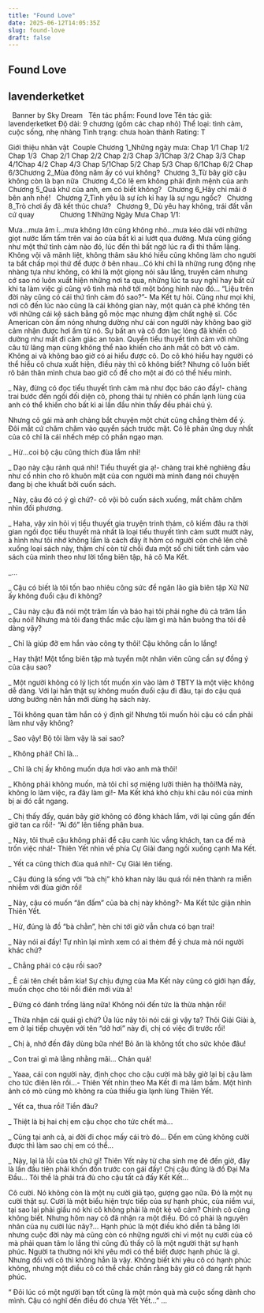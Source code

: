 ```yaml
---
title: "Found Love"
date: 2025-06-12T14:05:35Z
slug: found-love
draft: false
---
```


## Found Love

## lavenderketket

​ ​ ​​Banner by Sky Dream​ ​ ​ ​Tên tác phẩm: Found love ​Tên tác giả: lavenderketket ​Độ dài: 9 chương (gồm các chap nhỏ) ​Thể loại: tình cảm, cuộc sống, nhẹ nhàng ​Tình trạng: chưa hoàn thành ​Rating: T​ ​ ​ ​ 
 
Giới thiệu nhân vật ​ ​Couple​ ​Chương 1_Những ngày mưa:​ ​Chap 1/1 Chap 1/2 Chap 1/3 ​ ​Chap 2/1 Chap 2/2 Chap 2/3​ ​Chap 3/1Chap 3/2 Chap 3/3​ ​Chap 4/1Chap 4/2 Chap 4/3​ ​Chap 5/1Chap 5/2 Chap 5/3​ ​Chap 6/1Chap 6/2 Chap 6/3​ ​Chương 2_Mùa đông năm ấy có vui không?​ ​ ​Chương 3_Từ bây giờ cậu không còn là bạn nữa​ ​ ​Chương 4_Có lẽ em không phải định mệnh của anh ​ ​ ​Chương 5_Quá khứ của anh, em có biết không? ​ ​ ​Chương 6_Hãy chỉ mãi ở bên anh nhé! ​ ​ ​Chương 7_Tình yêu là sự ích kỉ hay là sự ngu ngốc? ​ ​ ​Chương 8_Trò chơi ấy đã kết thúc chưa? ​ ​ ​Chương 9_ Dù yêu hay không, trái đất vẫn cứ quay​ ​ ​ ​ ​ ​ ​ ​ ​ ​ ​ ​ ​ ​Chương 1:​Những Ngày Mưa​ 
Chap 1/1:
 
Mưa…mưa âm ỉ…mưa không lớn cũng không nhỏ…mưa kéo dài với những giọt nước lấm tấm trên vai áo của bất kì ai lướt qua đường. Mưa cũng giống như một thứ tình cảm nào đó, lúc đến thì bất ngờ lúc ra đi thì thầm lặng. Không vội vã mãnh liệt, không thâm sâu khó hiểu cũng không làm cho người ta bất chấp mọi thứ để được ở bên nhau…Có khi chỉ là những rung động nhẹ nhàng tựa như không, có khi là một giọng nói sâu lắng, truyền cảm nhưng cớ sao nó luôn xuất hiện những nơi ta qua, những lúc ta suy nghĩ hay bất cứ khi ta làm việc gì cũng vô tình mà nhớ tới một bóng hình nào đó… “Liệu trên đời này cũng có cái thứ tình cảm đó sao?”- Ma Kết tự hỏi. Cũng như mọi khi, nơi cô đến lúc nào cũng là cái không gian này, một quán cà phê không tên với những cái kệ sách bằng gỗ mộc mạc nhưng đậm chất nghệ sĩ. Cốc American còn ấm nóng nhưng dường như cái con người này không bao giờ cảm nhận được hơi ấm từ nó. Sự bất an và cô đơn lạc lỏng đã khiến cô dường như mất đi cảm giác an toàn. Quyển tiểu thuyết tình cảm với những câu từ lãng mạn cũng không thể nào khiến cho ánh mắt cô bớt vô cảm. Không ai và không bao giờ có ai hiểu được cô. Do cô khó hiểu hay người có thể hiểu cô chưa xuất hiện, điều này thì cô không biết? Nhưng cô luôn biết rõ bản thân mình chưa bao giờ cố để cho một ai đó có thể hiểu mình.
 
​_ Này, đừng có đọc tiểu thuyết tình cảm mà như đọc báo cáo đấy!- chàng trai bước đến ngồi đối diện cô, phong thái tự nhiên có phần lạnh lùng của anh có thể khiến cho bất kì ai lần đầu nhìn thấy đều phải chú ý.
 
Nhưng cô gái mà anh chàng bắt chuyện một chút cũng chẳng thèm để ý. Đôi mắt cứ chăm chăm vào quyển sách trước mặt. Có lẽ phản ứng duy nhất của cô chỉ là cái nhếch mép có phần ngạo mạn.
 
_ Hừ…coi bộ cậu cũng thích đùa lắm nhỉ!
 
_ Dạo này cậu rảnh quá nhỉ! Tiểu thuyết gia ạ!- chàng trai khẽ nghiêng đầu như cố nhìn cho rõ khuôn mặt của con người mà mình đang nói chuyện đang bị che khuất bởi cuốn sách.
 
_ Này, câu đó có ý gì chứ?- cô vội bỏ cuốn sách xuống, mắt chăm chăm nhìn đối phương.
 
_ Haha, vậy xin hỏi vị tiểu thuyết gia truyện trinh thám, cô kiếm đâu ra thời gian ngồi đọc tiểu thuyết mà nhất là loại tiểu thuyết tình cảm sướt mướt này, à hình như tôi nhớ không lầm là cách đây ít hôm có người còn chê lên chê xuống loại sách này, thậm chí còn từ chối đưa một số chi tiết tình cảm vào sách của mình theo như lời tổng biên tập, hả cô Ma Kết.
 
_...
 
_ Cậu có biết là tôi tốn bao nhiêu công sức để ngăn lão già biên tập Xử Nữ ấy không đuổi cậu đi không?
 
_ Câu này cậu đã nói một trăm lần và báo hại tôi phải nghe đủ cả trăm lần cậu nói! Nhưng mà tôi đang thắc mắc cậu làm gì mà hắn buông tha tôi dễ dàng vậy?
 
_ Chỉ là giúp đỡ em hắn vào công ty thôi! Cậu không cần lo lắng!
 
_ Hay thật! Một tổng biên tập mà tuyển một nhân viên cũng cần sự đồng ý của cậu sao?
 
_ Một người không có lý lịch tốt muốn xin vào làm ở TBTY là một việc không dễ dàng. Với lại hắn thật sự không muốn đuổi cậu đi đâu, tại do cậu quá ương bướng nên hắn mới dùng hạ sách này.
 
_ Tôi không quan tâm hắn có ý định gì! Nhưng tôi muốn hỏi cậu có cần phải làm như vậy không?
 
_ Sao vậy! Bộ tôi làm vậy là sai sao?
 
_ Không phải! Chỉ là…
 
_ Chỉ là chị ấy không muốn dựa hơi vào anh mà thôi!
 
_ Không phải không muốn, mà tôi chỉ sợ miệng lưỡi thiên hạ thôi!Mà này, không lo làm việc, ra đây làm gì!- Ma Kết khá khó chịu khi câu nói của mình bị ai đó cắt ngang.
 
_ Chị thấy đấy, quán bây giờ không có đông khách lắm, với lại cũng gần đến giờ tan ca rồi!- “Ai đó” lên tiếng phân bua.
 
_ Này, tôi thuê cậu không phải để cậu canh lúc vắng khách, tan ca để mà trốn việc nhá!- Thiên Yết nhìn về phía Cự Giải đang ngồi xuống cạnh Ma Kết.
 
_ Yết ca cũng thích đùa quá nhỉ!- Cự Giải lên tiếng.
 
_ Cậu đúng là sống với “bà chị” khô khan này lâu quá rồi nên thành ra miễn nhiễm với đùa giỡn rồi!
 
_ Này, cậu có muốn “ăn đấm” của bà chị này không?- Ma Kết tức giận nhìn Thiên Yết.
 
_ Hừ, đúng là đồ “bà chằn”, hèn chi tới giờ vẫn chưa có bạn trai! 
 
_ Này nói ai đấy! Tự nhìn lại mình xem có ai thèm để ý chưa mà nói người khác chứ?
 
_ Chẳng phải có cậu rồi sao?
 
_ Ê cái tên chết bầm kia! Sự chịu đựng của Ma Kết này cũng có giới hạn đấy, muốn chọc cho tôi nổi điên mới vừa à!
 
_ Đừng có đánh trống lảng nữa! Không nói đến tức là thừa nhận rồi!
 
_ Thừa nhận cái quái gì chứ? Ủa lúc nãy tôi nói cái gì vậy ta? Thôi Giải Giải à, em ở lại tiếp chuyện với tên “dở hơi” này đi, chị có việc đi trước rồi!
 
_ Chị à, nhớ đến đây dùng bữa nhé! Bỏ ăn là không tốt cho sức khỏe đâu!
 
_ Con trai gì mà lằng nhằng mãi… Chán quá!
 
_ Yaaa, cái con người này, định chọc cho cậu cười mà bây giờ lại bị cậu làm cho tức điên lên rồi…- Thiên Yết nhìn theo Ma Kết đi mà lầm bầm. Một hình ảnh có mò cũng mò không ra của thiếu gia lạnh lùng Thiên Yết.
 
_ Yết ca, thua rồi! Tiền đâu?
 
_ Thiệt là bị hai chị em cậu chọc cho tức chết mà…
 
_ Cũng tại anh cả, ai đời đi chọc mấy cái trò đó… Đến em cũng không cười được thì làm sao chị em có thể…
 
_ Này, lại là lỗi của tôi chứ gì! Thiên Yết này từ cha sinh mẹ đẻ đến giờ, đây là lần đầu tiên phải khốn đốn trước con gái đấy! Chị cậu đúng là đồ Đại Ma Đầu… Tôi thề là phải trả đủ cho cậu tất cả đấy Kết Kết…
 
Cô cười. Nó không còn là một nụ cười giả tạo, gượng gạo nữa. Đó là một nụ cười thật sự. Cười là một biểu hiện trực tiếp của sự hạnh phúc, của niềm vui, tại sao lại phải giấu nó khi cô không phải là một kẻ vô cảm? Chính cô cũng không biết. Nhưng hôm nay cô đã nhận ra một điều. Đó có phải là nguyên nhân của nụ cười lúc nãy?... Hạnh phúc là một điều khó diễn tả bằng lời nhưng cuộc đời này mà cũng còn có những người chỉ vì một nụ cười của cô mà phải quan tâm lo lắng thì cũng đủ thấy cô là một người thật sự hạnh phúc. Người ta thường nói khi yêu mới có thể biết được hạnh phúc là gì. Nhưng đối với cô thì không hẳn là vậy. Không biết khi yêu cô có hạnh phúc không, nhưng một điều cô có thể chắc chắn rằng bây giờ cô đang rất hạnh phúc.
 
“ Đôi lúc có một người bạn tốt cũng là một món quà mà cuộc sống dành cho mình. Cậu có nghĩ đến điều đó chưa Yết Yết…”
 …